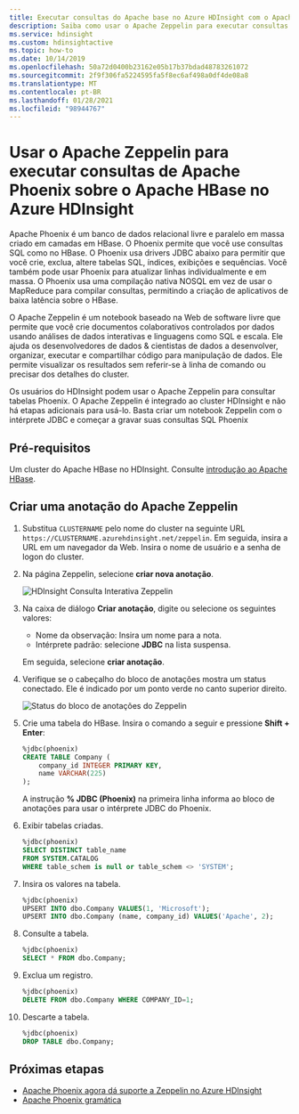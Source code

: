 ```yaml
---
title: Executar consultas do Apache base no Azure HDInsight com o Apache Phoenix
description: Saiba como usar o Apache Zeppelin para executar consultas do Apache base com o Phoenix.
ms.service: hdinsight
ms.custom: hdinsightactive
ms.topic: how-to
ms.date: 10/14/2019
ms.openlocfilehash: 50a72d0400b23162e05b17b37bdad48783261072
ms.sourcegitcommit: 2f9f306fa5224595fa5f8ec6af498a0df4de08a8
ms.translationtype: MT
ms.contentlocale: pt-BR
ms.lasthandoff: 01/28/2021
ms.locfileid: "98944767"
---
```

# <a name="use-apache-zeppelin-to-run-apache-phoenix-queries-over-apache-hbase-in-azure-hdinsight"></a>Usar o Apache Zeppelin para executar consultas de Apache Phoenix sobre o Apache HBase no Azure HDInsight

Apache Phoenix é um banco de dados relacional livre e paralelo em massa criado em camadas em HBase. O Phoenix permite que você use consultas SQL como no HBase. O Phoenix usa drivers JDBC abaixo para permitir que você crie, exclua, altere tabelas SQL, índices, exibições e sequências.  Você também pode usar Phoenix para atualizar linhas individualmente e em massa. O Phoenix usa uma compilação nativa NOSQL em vez de usar o MapReduce para compilar consultas, permitindo a criação de aplicativos de baixa latência sobre o HBase.

O Apache Zeppelin é um notebook baseado na Web de software livre que permite que você crie documentos colaborativos controlados por dados usando análises de dados interativas e linguagens como SQL e escala. Ele ajuda os desenvolvedores de dados & cientistas de dados a desenvolver, organizar, executar e compartilhar código para manipulação de dados. Ele permite visualizar os resultados sem referir-se à linha de comando ou precisar dos detalhes do cluster.

Os usuários do HDInsight podem usar o Apache Zeppelin para consultar tabelas Phoenix. O Apache Zeppelin é integrado ao cluster HDInsight e não há etapas adicionais para usá-lo. Basta criar um notebook Zeppelin com o intérprete JDBC e começar a gravar suas consultas SQL Phoenix

## <a name="prerequisites"></a>Pré-requisitos

Um cluster do Apache HBase no HDInsight. Consulte [introdução ao Apache HBase](./apache-hbase-tutorial-get-started-linux.md).

## <a name="create-an-apache-zeppelin-note"></a>Criar uma anotação do Apache Zeppelin

1. Substitua `CLUSTERNAME` pelo nome do cluster na seguinte URL `https://CLUSTERNAME.azurehdinsight.net/zeppelin`. Em seguida, insira a URL em um navegador da Web. Insira o nome de usuário e a senha de logon do cluster.

1. Na página Zeppelin, selecione **criar nova anotação**.

    ![HDInsight Consulta Interativa Zeppelin](./media/apache-hbase-phoenix-zeppelin/hbase-zeppelin-create-note.png)

1. Na caixa de diálogo **Criar anotação**, digite ou selecione os seguintes valores:

    - Nome da observação: Insira um nome para a nota.
    - Intérprete padrão: selecione **JDBC** na lista suspensa.

    Em seguida, selecione **criar anotação**.

1. Verifique se o cabeçalho do bloco de anotações mostra um status conectado. Ele é indicado por um ponto verde no canto superior direito.

    ![Status do bloco de anotações do Zeppelin](./media/apache-hbase-phoenix-zeppelin/hbase-zeppelin-connected.png "Status do bloco de anotações do Zeppelin")

1. Crie uma tabela do HBase. Insira o comando a seguir e pressione **Shift + Enter**:

    ```sql
    %jdbc(phoenix)
    CREATE TABLE Company (
        company_id INTEGER PRIMARY KEY,
        name VARCHAR(225)
    );
    ```

    A instrução **% JDBC (Phoenix)** na primeira linha informa ao bloco de anotações para usar o intérprete JDBC do Phoenix.

1. Exibir tabelas criadas.

    ```sql
    %jdbc(phoenix)
    SELECT DISTINCT table_name
    FROM SYSTEM.CATALOG
    WHERE table_schem is null or table_schem <> 'SYSTEM';
    ```

1. Insira os valores na tabela.

    ```sql
    %jdbc(phoenix)
    UPSERT INTO dbo.Company VALUES(1, 'Microsoft');
    UPSERT INTO dbo.Company (name, company_id) VALUES('Apache', 2);
    ```

1. Consulte a tabela.

    ```sql
    %jdbc(phoenix)
    SELECT * FROM dbo.Company;
    ```

1. Exclua um registro.

    ```sql
    %jdbc(phoenix)
    DELETE FROM dbo.Company WHERE COMPANY_ID=1;
    ```

1. Descarte a tabela.

    ```sql
    %jdbc(phoenix)
    DROP TABLE dbo.Company;
    ```

## <a name="next-steps"></a>Próximas etapas

- [Apache Phoenix agora dá suporte a Zeppelin no Azure HDInsight](/archive/blogs/ashish/apache-phoenix-now-supports-zeppelin-in-azure-hdinsight)
- [Apache Phoenix gramática](https://phoenix.apache.org/language/index.html)